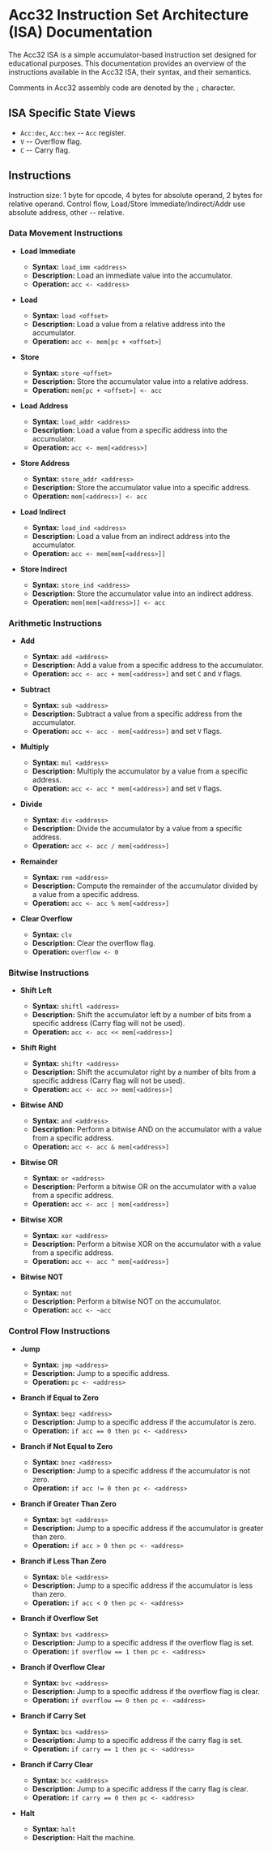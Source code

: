 # Acc32 Instruction Set Architecture (ISA) Documentation

The Acc32 ISA is a simple accumulator-based instruction set designed for educational purposes. This documentation provides an overview of the instructions available in the Acc32 ISA, their syntax, and their semantics.

Comments in Acc32 assembly code are denoted by the `;` character.

## ISA Specific State Views

- `Acc:dec`, `Acc:hex` -- `Acc` register.
- `V` -- Overflow flag.
- `C` -- Carry flag.

## Instructions

Instruction size: 1 byte for opcode, 4 bytes for absolute operand, 2 bytes for relative operand. Control flow, Load/Store Immediate/Indirect/Addr use absolute address, other -- relative.

### Data Movement Instructions

- **Load Immediate**
    - **Syntax:** `load_imm <address>`
    - **Description:** Load an immediate value into the accumulator.
    - **Operation:** `acc <- <address>`

- **Load**
    - **Syntax:** `load <offset>`
    - **Description:** Load a value from a relative address into the accumulator.
    - **Operation:** `acc <- mem[pc + <offset>]`

- **Store**
    - **Syntax:** `store <offset>`
    - **Description:** Store the accumulator value into a relative address.
    - **Operation:** `mem[pc + <offset>] <- acc`

- **Load Address**
    - **Syntax:** `load_addr <address>`
    - **Description:** Load a value from a specific address into the accumulator.
    - **Operation:** `acc <- mem[<address>]`

- **Store Address**
    - **Syntax:** `store_addr <address>`
    - **Description:** Store the accumulator value into a specific address.
    - **Operation:** `mem[<address>] <- acc`

- **Load Indirect**
    - **Syntax:** `load_ind <address>`
    - **Description:** Load a value from an indirect address into the accumulator.
    - **Operation:** `acc <- mem[mem[<address>]]`

- **Store Indirect**
    - **Syntax:** `store_ind <address>`
    - **Description:** Store the accumulator value into an indirect address.
    - **Operation:** `mem[mem[<address>]] <- acc`

### Arithmetic Instructions

- **Add**
    - **Syntax:** `add <address>`
    - **Description:** Add a value from a specific address to the accumulator.
    - **Operation:** `acc <- acc + mem[<address>]` and set `C` and `V` flags.

- **Subtract**
    - **Syntax:** `sub <address>`
    - **Description:** Subtract a value from a specific address from the accumulator.
    - **Operation:** `acc <- acc - mem[<address>]` and set `V` flags.

- **Multiply**
    - **Syntax:** `mul <address>`
    - **Description:** Multiply the accumulator by a value from a specific address.
    - **Operation:** `acc <- acc * mem[<address>]` and set `V` flags.

- **Divide**
    - **Syntax:** `div <address>`
    - **Description:** Divide the accumulator by a value from a specific address.
    - **Operation:** `acc <- acc / mem[<address>]`

- **Remainder**
    - **Syntax:** `rem <address>`
    - **Description:** Compute the remainder of the accumulator divided by a value from a specific address.
    - **Operation:** `acc <- acc % mem[<address>]`

- **Clear Overflow**
    - **Syntax:** `clv`
    - **Description:** Clear the overflow flag.
    - **Operation:** `overflow <- 0`

### Bitwise Instructions

- **Shift Left**
    - **Syntax:** `shiftl <address>`
    - **Description:** Shift the accumulator left by a number of bits from a specific address (Carry flag will not be used).
    - **Operation:** `acc <- acc << mem[<address>]`

- **Shift Right**
    - **Syntax:** `shiftr <address>`
    - **Description:** Shift the accumulator right by a number of bits from a specific address (Carry flag will not be used).
    - **Operation:** `acc <- acc >> mem[<address>]`

- **Bitwise AND**
    - **Syntax:** `and <address>`
    - **Description:** Perform a bitwise AND on the accumulator with a value from a specific address.
    - **Operation:** `acc <- acc & mem[<address>]`

- **Bitwise OR**
    - **Syntax:** `or <address>`
    - **Description:** Perform a bitwise OR on the accumulator with a value from a specific address.
    - **Operation:** `acc <- acc | mem[<address>]`

- **Bitwise XOR**
    - **Syntax:** `xor <address>`
    - **Description:** Perform a bitwise XOR on the accumulator with a value from a specific address.
    - **Operation:** `acc <- acc ^ mem[<address>]`

- **Bitwise NOT**
    - **Syntax:** `not`
    - **Description:** Perform a bitwise NOT on the accumulator.
    - **Operation:** `acc <- ~acc`

### Control Flow Instructions

- **Jump**
    - **Syntax:** `jmp <address>`
    - **Description:** Jump to a specific address.
    - **Operation:** `pc <- <address>`

- **Branch if Equal to Zero**
    - **Syntax:** `beqz <address>`
    - **Description:** Jump to a specific address if the accumulator is zero.
    - **Operation:** `if acc == 0 then pc <- <address>`

- **Branch if Not Equal to Zero**
    - **Syntax:** `bnez <address>`
    - **Description:** Jump to a specific address if the accumulator is not zero.
    - **Operation:** `if acc != 0 then pc <- <address>`

- **Branch if Greater Than Zero**
    - **Syntax:** `bgt <address>`
    - **Description:** Jump to a specific address if the accumulator is greater than zero.
    - **Operation:** `if acc > 0 then pc <- <address>`

- **Branch if Less Than Zero**
    - **Syntax:** `ble <address>`
    - **Description:** Jump to a specific address if the accumulator is less than zero.
    - **Operation:** `if acc < 0 then pc <- <address>`

- **Branch if Overflow Set**
    - **Syntax:** `bvs <address>`
    - **Description:** Jump to a specific address if the overflow flag is set.
    - **Operation:** `if overflow == 1 then pc <- <address>`

- **Branch if Overflow Clear**
    - **Syntax:** `bvc <address>`
    - **Description:** Jump to a specific address if the overflow flag is clear.
    - **Operation:** `if overflow == 0 then pc <- <address>`

- **Branch if Carry Set**
    - **Syntax:** `bcs <address>`
    - **Description:** Jump to a specific address if the carry flag is set.
    - **Operation:** `if carry == 1 then pc <- <address>`

- **Branch if Carry Clear**
    - **Syntax:** `bcc <address>`
    - **Description:** Jump to a specific address if the carry flag is clear.
    - **Operation:** `if carry == 0 then pc <- <address>`

- **Halt**
    - **Syntax:** `halt`
    - **Description:** Halt the machine.
